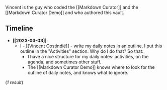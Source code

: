 Vincent is the guy who coded the [[Markdown Curator]] and the [[Markdown Curator Demo]] and who authored this vault.

## Timeline

<!--query:timeline-->
- **[[2023-03-03]]**:
    - I - [[Vincent Oostindië]] - write my daily notes in an outline. I put this outline in the "Activities" section. Why do I do that? So that:
    	- I have a nice structure for my daily notes: activities, on the agenda, and sometimes other stuff.
    	- The [[Markdown Curator Demo]] knows where to look for the outline of daily notes, and knows what to ignore.

(*1 result*)
<!--/query (161be4fe)-->

